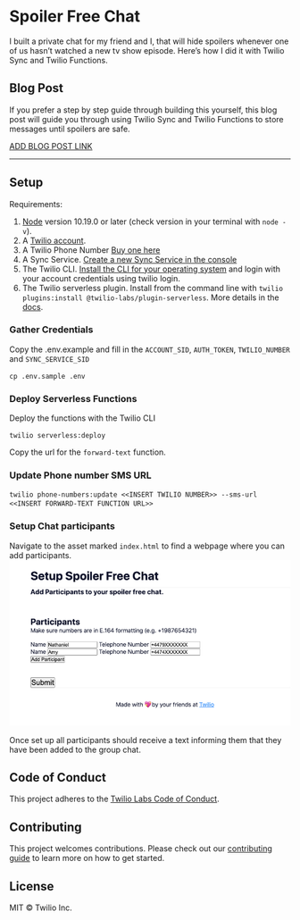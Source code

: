 # Spoiler Free Chat
I built a private chat for my friend and I, that will hide spoilers whenever one of us hasn’t watched a new tv show episode. Here’s how I did it with Twilio Sync and Twilio Functions.

## Blog Post
If you prefer a step by step guide through building this yourself, this blog post will guide you through using Twilio Sync and Twilio Functions to store messages until spoilers are safe.

[ADD BLOG POST LINK]()

---

## Setup

Requirements:
1. [Node](https://nodejs.org/en/download/) version 10.19.0 or later (check version in your terminal with `node -v`).
1. A [Twilio account](https://twilio.com/referral/SaSofa).
1. A Twilio Phone Number [Buy one here](https://www.twilio.com/console/phone-numbers/search)
1. A Sync Service. [Create a new Sync Service in the console](https://www.twilio.com/console/sync/services)
1. The Twilio CLI. [Install the CLI for your operating system](https://www.twilio.com/docs/twilio-cli/quickstart#install-twilio-cli) and login with your account credentials using twilio login.
1. The Twilio serverless plugin. Install from the command line with `twilio plugins:install @twilio-labs/plugin-serverless`. More details in the [docs](https://www.twilio.com/docs/labs/serverless-toolkit/getting-started).

### Gather Credentials
Copy the .env.example and fill in the `ACCOUNT_SID`, `AUTH_TOKEN`, `TWILIO_NUMBER` and `SYNC_SERVICE_SID`
```
cp .env.sample .env
```
### Deploy Serverless Functions
Deploy the functions with the Twilio CLI

```
twilio serverless:deploy
```

Copy the url for the `forward-text` function.

### Update Phone number SMS URL

```
twilio phone-numbers:update <<INSERT TWILIO NUMBER>> --sms-url <<INSERT FORWARD-TEXT FUNCTION URL>>
```

### Setup Chat participants
Navigate to the asset marked `index.html` to find a webpage where you can add participants. 
![Screenshot of Webpage where you can add participants](https://github.com/nokenwa/spoiler-free-chat/blob/main/setupScreenshot.png)

Once set up all participants should receive a text informing them that they have been added to the group chat.

## Code of Conduct

This project adheres to the [Twilio Labs Code of Conduct](https://github.com/twilio-labs/.github/blob/master/CODE_OF_CONDUCT.md).

## Contributing

This project welcomes contributions. Please check out our [contributing guide](CONTRIBUTING.md) to learn more on how to get started.

## License

MIT © Twilio Inc.



